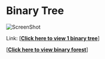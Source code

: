 # Binary Tree

![ScreenShot](https://raw.github.com/wangx6/BinaryTree/master/screenshot.jpg)

Link:
[<strong><a href="https://cdn.rawgit.com/wangx6/BinaryTree/master/index.html">Click here to view 1 binary tree</a></strong>]

[<strong><a href="https://cdn.rawgit.com/wangx6/BinaryTree/forest/index.html">Click here to view binary forest</a></strong>]
